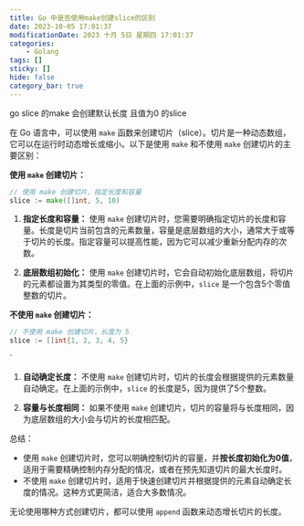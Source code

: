 ```yaml
---
title: Go 中是否使用make创建slice的区别
date: 2023-10-05 17:01:37
modificationDate: 2023 十月 5日 星期四 17:01:37
categories: 
	- Golang
tags: []
sticky: []
hide: false
category_bar: true
---
```

go slice 的make 会创建默认长度 且值为0 的slice 

在 Go 语言中，可以使用 `make` 函数来创建切片（slice）。切片是一种动态数组，它可以在运行时动态增长或缩小。以下是使用 `make` 和不使用 `make` 创建切片的主要区别：

**使用 `make` 创建切片：**

```go
// 使用 make 创建切片，指定长度和容量 
slice := make([]int, 5, 10)
```


1. **指定长度和容量：** 使用 `make` 创建切片时，您需要明确指定切片的长度和容量。长度是切片当前包含的元素数量，容量是底层数组的大小，通常大于或等于切片的长度。指定容量可以提高性能，因为它可以减少重新分配内存的次数。
    
2. **底层数组初始化：** 使用 `make` 创建切片时，它会自动初始化底层数组，将切片的元素都设置为其类型的零值。在上面的示例中，`slice` 是一个包含5个零值整数的切片。
    

**不使用 `make` 创建切片：**

```go
// 不使用 make 创建切片，长度为 5 
slice := []int{1, 2, 3, 4, 5}
```
`

1. **自动确定长度：** 不使用 `make` 创建切片时，切片的长度会根据提供的元素数量自动确定。在上面的示例中，`slice` 的长度是5，因为提供了5个整数。
    
2. **容量与长度相同：** 如果不使用 `make` 创建切片，切片的容量将与长度相同，因为底层数组的大小会与切片的长度相匹配。
    

总结：

- 使用 `make` 创建切片时，您可以明确控制切片的容量，并**按长度初始化为0值**，适用于需要精确控制内存分配的情况，或者在预先知道切片的最大长度时。
- 不使用 `make` 创建切片时，适用于快速创建切片并根据提供的元素自动确定长度的情况。这种方式更简洁，适合大多数情况。

无论使用哪种方式创建切片，都可以使用 `append` 函数来动态增长切片的长度。